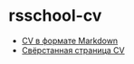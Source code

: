 # rsschool-cv

- [CV в формате Markdown](https://nikolaimurtazin.github.io/rsschool-cv/cv)
- [Свёрстанная страница CV](https://nikolaimurtazin.github.io/rsschool-cv/)